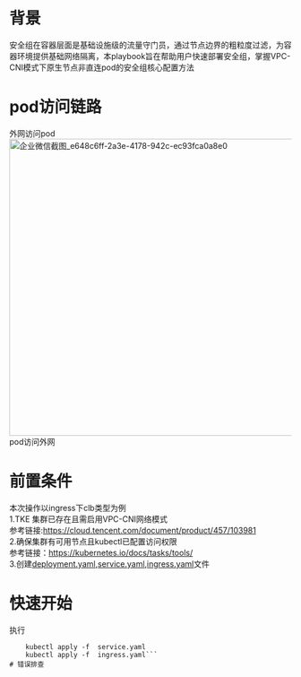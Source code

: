 # 背景
安全组在容器层面是基础设施级的流量守门员，通过节点边界的粗粒度过滤，为容器环境提供基础网络隔离，本playbook旨在帮助用户快速部署安全组，掌握VPC-CNI模式下原生节点非直连pod的安全组核心配置方法
# pod访问链路
外网访问pod
[<img width="4493" height="530" alt="企业微信截图_e648c6ff-2a3e-4178-942c-ec93fca0a8e0" src="https://github.com/user-attachments/assets/7851667e-1bf3-4081-8231-c474d8a965ff" />](https://github.com/aliantli/sg_playbook/blob/0e0637fcacc2bc3e788012c0b4be200231fe58de/VPC-CNI%E5%AE%89%E5%85%A8%E7%BB%84%E6%9C%80%E4%BD%B3%E5%AE%9E%E8%B7%B5/image/1.png)
pod访问外网

# 前置条件
本次操作以ingress下clb类型为例<br>
1.TKE 集群已存在且需启用VPC-CNI网络模式<br>
参考链接:https://cloud.tencent.com/document/product/457/103981 <br>
2.确保集群有可用节点且kubectl已配置访问权限<br>
参考链接：https://kubernetes.io/docs/tasks/tools/<br> 
3.创建[deployment.yaml](https://github.com/aliantli/sg_playbook/blob/72bdae68b44ee03d1da5a540ac8457b91c238d1c/VPC-CNI%E5%AE%89%E5%85%A8%E7%BB%84%E6%9C%80%E4%BD%B3%E5%AE%9E%E8%B7%B5/deployment.yaml),[service.yaml](https://github.com/aliantli/sg_playbook/blob/54199f7e356081d9d878445548300afa5115f0b9/VPC-CNI%E5%AE%89%E5%85%A8%E7%BB%84%E6%9C%80%E4%BD%B3%E5%AE%9E%E8%B7%B5/service.yaml),[ingress.yaml](https://github.com/aliantli/sg_playbook/blob/007441e92e00d55b6b38b5ed25b7ed8dc63d7411/VPC-CNI%E5%AE%89%E5%85%A8%E7%BB%84%E6%9C%80%E4%BD%B3%E5%AE%9E%E8%B7%B5/ingress.yaml)文件

# 快速开始
执行
``` kubectl apply -f  deployment.yaml
    kubectl apply -f  service.yaml
    kubectl apply -f  ingress.yaml```
# 错误排查
